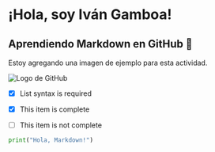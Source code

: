 # ¡Hola, soy Iván Gamboa!

## Aprendiendo Markdown en GitHub 🚀

Estoy agregando una imagen de ejemplo para esta actividad.

![Logo de GitHub](https://github.githubassets.com/images/modules/logos_page/GitHub-Mark.png)


- [x] List syntax is required
- [x] This item is complete
- [ ] This item is not complete


```python
print("Hola, Markdown!")
```


